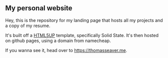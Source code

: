 ## My personal website

Hey, this is the repository for my landing page that hosts all my projects and a copy of my resume. 

It's built off a [HTML5UP](https://html5up.net) template, specifically Solid State. It's then hosted on github pages, using a domain from namecheap. 

If you wanna see it, head over to https://thomasseaver.me.  
